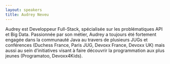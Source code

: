 ```yaml
---
layout: speakers
title: Audrey Neveu
---
```

Audrey est Developpeur Full-Stack, spécialisée sur les problématiques API et Big Data. Passionnée par son métier, Audrey a toujours été fortement engagée dans la communauté Java au travers de plusieurs JUGs et conférences (Duchess France, Paris JUG, Devoxx France, Devoxx UK) mais aussi au sein d’initiatives visant à faire découvrir la programmation aux plus jeunes (Programatoo, Devoxx4Kids).
